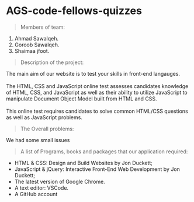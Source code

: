 # AGS-code-fellows-quizzes

> Members of team:

1. Ahmad Sawalqeh.
1. Goroob Sawalqeh.
1. Shaimaa jfoot.

> Description of the project:

The main aim of our website is to test your skills in front-end langauges.<br><br>
The HTML, CSS and JavaScript online test assesses candidates knowledge of HTML, CSS, and JavaScript as well as their ability to utilize JavaScript to manipulate Document Object Model built from HTML and CSS.<br><br>
This online test requires candidates to solve common HTML/CSS questions as well as JavaScript problems.

> The Overall problems:

We had some small issues  

> A list of Programs, books and packages that our application required:

+ HTML & CSS: Design and Build Websites by Jon Duckett;
+ JavaScript & jQuery: Interactive Front-End Web Development by Jon Duckett;
+ The latest version of Google Chrome.
+ A text editor: VSCode.
+ A GitHub account

